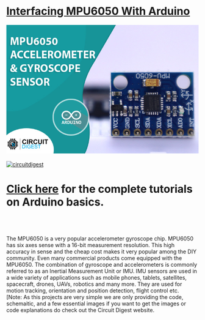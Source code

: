 # [Interfacing MPU6050 With Arduino](https://circuitdigest.com/microcontroller-projects/interfacing-mpu6050-module-with-arduino)

<img src="https://github.com/Circuit-Digest/Basic-Arduino-Tutorials-for-Beginners-/blob/d6eff1af66385708e9f3212ce84a2dc7082c69af/Interfacing%20MPU6050%20With%20Arduino/mpu6050_sensor_title.jpg" width="" alt="alt_text" title="image_tooltip">
<br>

<br>
<a href="https://circuitdigest.com/tags/arduino"><img src="https://img.shields.io/static/v1?label=&labelColor=505050&message=Arduino Basic Tutorials Circuit Digest&color=%230076D6&style=social&logo=google-chrome&logoColor=%230076D6" alt="circuitdigest"/></a>
<br>

[<h1>Click here](https://circuitdigest.com/tags/arduino) for the complete tutorials on Arduino basics.</h1>


<br>
<br>
<br>
The MPU6050 is a very popular accelerometer gyroscope chip. MPU6050 has six axes sense with a 16-bit measurement resolution. This high accuracy in sense and the cheap cost makes it very popular among the DIY community. Even many commercial products come equipped with the MPU6050. The combination of gyroscope and accelerometers is commonly referred to as an Inertial Measurement Unit or IMU.
IMU sensors are used in a wide variety of applications such as mobile phones, tablets, satellites, spacecraft, drones, UAVs, robotics and many more. They are used for motion tracking, orientation and position detection, flight control etc.
<br>
[Note: As this projects are very simple we are only providing the code, schemaitic, and a few essential images if you want to get the images or code explanations do check out the Circuit Digest website.
<br>
<br>
